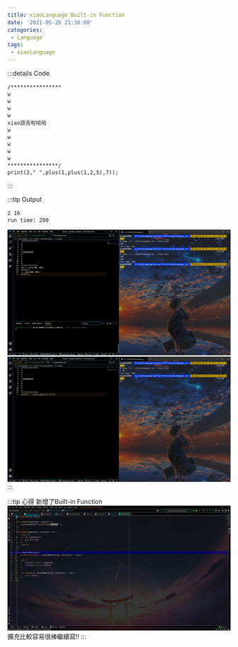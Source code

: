 ```yaml
---
title: xiaoLanguage Built-in Function
date: '2021-05-26 21:36:00'
categories:
 - Language
tags:
 - xiaoLanguage
---
```



:::details Code
```
/****************
w
w
w
w
xiao語言啦哈哈
w
w
w
w
w
****************/
print(2," ",plus(1,plus(1,2,5),7));
```
:::

:::tip Output
```
2 16
run time: 200
```
![就是圖片別懷疑](./image/code-18.png)
![就是圖片別懷疑](./image/code-16.png)
:::

:::tip 心得
新增了Built-in Function <br>
![就是圖片別懷疑](./image/code-17.png)
擴充比較容易很棒繼續寫!!
:::